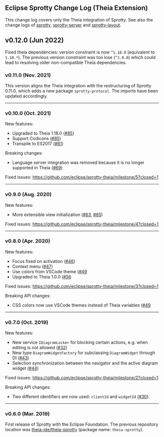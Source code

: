 ## Eclipse Sprotty Change Log (Theia Extension)

This change log covers only the Theia integration of Sprotty. See also the change logs of [sprotty](https://github.com/eclipse/sprotty/blob/master/CHANGELOG.md), [sprotty-server](https://github.com/eclipse/sprotty-server/blob/master/CHANGELOG.md) and [sprotty-layout](https://github.com/eclipse/sprotty-layout/blob/master/CHANGELOG.md).

## v0.12.0 (Jun 2022)
Fixed theia dependencies: version constraint is now `^1.18.0` (equivalent to `1.18.*`). The previous version constraint was too lose (`^1.0.0`) which could lead to
resolving older non-compatible Theia dependencies.

### v0.11.0 (Nov. 2021)

This version aligns the Theia integration with the restructuring of Sprotty 0.11.0, which adds a new package `sprotty-protocol`. The imports have been updated accordingly.

-----

### v0.10.0 (Oct. 2021)

New features:
 * Upgraded to Theia 1.18.0 ([#85](https://github.com/eclipse/sprotty-theia/pull/85))
 * Support Codicons ([#85](https://github.com/eclipse/sprotty-theia/pull/85))
 * Transpile to ES2017 ([#81](https://github.com/eclipse/sprotty-theia/pull/81))

Breaking changes:
 * Language server integration was removed because it is no longer supported in Theia ([#69](https://github.com/eclipse/sprotty-theia/pull/69))

Fixed issues: https://github.com/eclipse/sprotty-theia/milestone/5?closed=1

-----

### v0.9.0 (Aug. 2020)

New features:
 * More extensible view initialization ([#63](https://github.com/eclipse/sprotty-theia/pull/63), [#65](https://github.com/eclipse/sprotty-theia/pull/65))

Fixed issues: https://github.com/eclipse/sprotty-theia/milestone/4?closed=1

-----

### v0.8.0 (Apr. 2020)

New features:
 * Focus fixed on activation ([#46](https://github.com/eclipse/sprotty-theia/pull/46)) 
 * Context menu ([#47](https://github.com/eclipse/sprotty-theia/pull/47))
 * Use colors from VSCode theme ([#49]((https://github.com/eclipse/sprotty-theia/pull/49))
 * Upgraded to Theia 1.0.0 ([#56]((https://github.com/eclipse/sprotty-theia/pull/56))
 
Fixed issues: https://github.com/eclipse/sprotty-theia/milestone/3?closed=1

Breaking API changes:
* CSS colors now use VSCode themes instead of Theia variables ([#49]((https://github.com/eclipse/sprotty-theia/pull/49))

-----
 
### v0.7.0 (Oct. 2019)

New features:

 * New service `IDiagramLocker` for blocking certain actions, e.g. when editing is not allowed ([#32](https://github.com/eclipse/sprotty-theia/pull/32))
 * New type `DiagramWidgetFactory` for subclassing `DiagramWidget` through DI ([#43](https://github.com/eclipse/sprotty-theia/pull/43))
 * Selection synchronization between the navigator and the active diagram widget ([#44](https://github.com/eclipse/sprotty-theia/pull/44))

Fixed issues: https://github.com/eclipse/sprotty-theia/milestone/2?closed=1

Breaking API changes:

 * Two different identifiers are now used: `clientId` and `widgetId` ([#30](https://github.com/eclipse/sprotty-theia/pull/30)).

-----

### v0.6.0 (Mar. 2019)

First release of Sprotty with the Eclipse Foundation. The previous repository location was [theia-ide/theia-sprotty](https://github.com/theia-ide/theia-sprotty) (package name: `theia-sprotty`).
